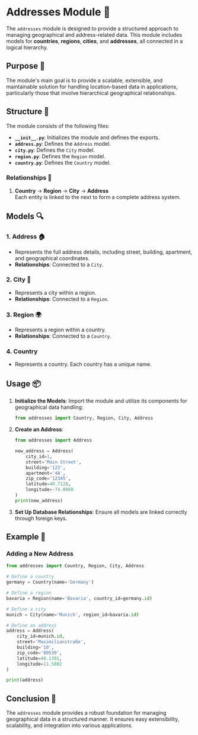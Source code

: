 # Addresses Module 📍

The `addresses` module is designed to provide a structured approach to managing geographical and address-related data.
This module includes models for **countries**, **regions**, **cities**, and **addresses**, all connected in a logical hierarchy.

## Purpose 🎯

The module's main goal is to provide a scalable, extensible, and maintainable solution for handling location-based data in applications, particularly those that involve hierarchical geographical relationships.

## Structure 📂

The module consists of the following files:

-   **`__init__.py`**: Initializes the module and defines the exports.
-   **`address.py`**: Defines the `Address` model.
-   **`city.py`**: Defines the `City` model.
-   **`region.py`**: Defines the `Region` model.
-   **`country.py`**: Defines the `Country` model.

### Relationships 🔗

1. **Country** → **Region** → **City** → **Address**  
   Each entity is linked to the next to form a complete address system.

## Models 🔍

### 1. Address 🏠

-   Represents the full address details, including street, building, apartment, and geographical coordinates.
-   **Relationships**: Connected to a `City`.

### 2. City 🌆

-   Represents a city within a region.
-   **Relationships**: Connected to a `Region`.

### 3. Region 🌍

-   Represents a region within a country.
-   **Relationships**: Connected to a `Country`.

### 4. Country

-   Represents a country. Each country has a unique name.

## Usage 📦

1. **Initialize the Models**:
   Import the module and utilize its components for geographical data handling:

    ```python
    from addresses import Country, Region, City, Address
    ```

2. **Create an Address**:

    ```python
    from addresses import Address

    new_address = Address(
        city_id=1,
        street='Main Street',
        building='123',
        apartment='4A',
        zip_code='12345',
        latitude=40.7128,
        longitude=-74.0060
    )
    print(new_address)
    ```

3. **Set Up Database Relationships**:
   Ensure all models are linked correctly through foreign keys.

## Example 🌟

### Adding a New Address

```python
from addresses import Country, Region, City, Address

# Define a country
germany = Country(name='Germany')

# Define a region
bavaria = Region(name='Bavaria', country_id=germany.id)

# Define a city
munich = City(name='Munich', region_id=bavaria.id)

# Define an address
address = Address(
    city_id=munich.id,
    street='Maximilianstraße',
    building='10',
    zip_code='80539',
    latitude=48.1391,
    longitude=11.5802
)

print(address)
```

## Conclusion 🚀

The `addresses` module provides a robust foundation for managing geographical data in a structured manner.
It ensures easy extensibility, scalability, and integration into various applications.

